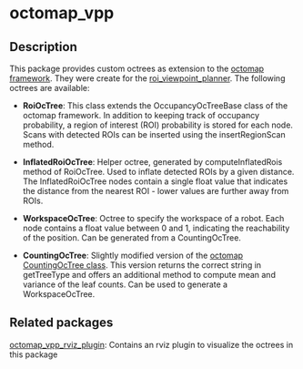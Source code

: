 # octomap_vpp

## Description

This package provides custom octrees as extension to the [octomap framework](http://octomap.github.io/). They were create for the [roi_viewpoint_planner](https://github.com/Eruvae/roi_viewpoint_planner). The following octrees are available:

- **RoiOcTree**: This class extends the OccupancyOcTreeBase class of the octomap framework. In addition to keeping track of occupancy probability, a region of interest (ROI) probability is stored for each node. Scans with detected ROIs can be inserted using the insertRegionScan method.

- **InflatedRoiOcTree**: Helper octree, generated by computeInflatedRois method of RoiOcTree. Used to inflate detected ROIs by a given distance. The InflatedRoiOcTree nodes contain a single float value that indicates the distance from the nearest ROI - lower values are further away from ROIs.

- **WorkspaceOcTree**: Octree to specify the workspace of a robot. Each node contains a float value between 0 and 1, indicating the reachability of the position. Can be generated from a CountingOcTree.

- **CountingOcTree**: Slightly modified version of the [octomap CountingOcTree class](https://octomap.github.io/octomap/doc/classoctomap_1_1CountingOcTree.html). This version returns the correct string in getTreeType and offers an additional method to compute mean and variance of the leaf counts. Can be used to generate a WorkspaceOcTree.

## Related packages

[octomap_vpp_rviz_plugin](https://github.com/Eruvae/octomap_vpp_rviz_plugin): Contains an rviz plugin to visualize the octrees in this package
